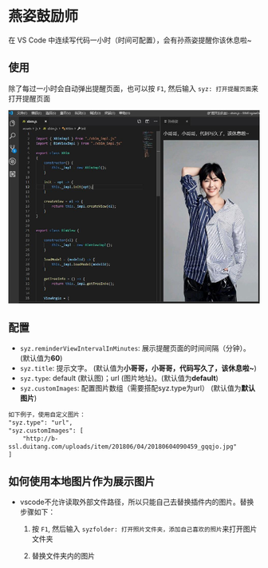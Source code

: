 # 燕姿鼓励师

在 VS Code 中连续写代码一小时（时间可配置），会有孙燕姿提醒你该休息啦~

## 使用

除了每过一小时会自动弹出提醒页面，也可以按 `F1`, 然后输入 `syz: 打开提醒页面`来打开提醒页面

![usage](images/usage.jpg)

## 配置

* `syz.reminderViewIntervalInMinutes`: 展示提醒页面的时间间隔（分钟）。(默认值为**60**)
* `syz.title`: 提示文字。 (默认值为**小哥哥，小哥哥，代码写久了，该休息啦~**)
* `syz.type`: default (默认图)；url (图片地址)。(默认值为**default**)
* `syz.customImages`: 配置图片数组（需要搭配syz.type为url） (默认值为**默认图片**)

```
如下例子，使用自定义图片：
"syz.type": "url",
"syz.customImages": [
    "http://b-ssl.duitang.com/uploads/item/201806/04/20180604090459_gqqjo.jpg"
]
```
## 如何使用本地图片作为展示图片

* vscode不允许读取外部文件路径，所以只能自己去替换插件内的图片。替换步骤如下：
  
  1. 按 `F1`, 然后输入 `syzfolder: 打开照片文件夹，添加自己喜欢的照片`来打开图片文件夹
  
  2. 替换文件夹内的图片

